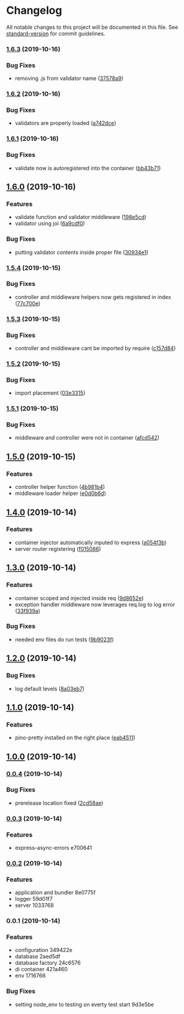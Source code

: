 # Changelog

All notable changes to this project will be documented in this file. See [standard-version](https://github.com/conventional-changelog/standard-version) for commit guidelines.

### [1.6.3](https://github.com/Coobo/microservice-base/compare/v1.6.2...v1.6.3) (2019-10-16)


### Bug Fixes

* removing .js from validator name ([37578a9](https://github.com/Coobo/microservice-base/commit/37578a9bf1f023e532de6dd712569540765c1d07))

### [1.6.2](https://github.com/Coobo/microservice-base/compare/v1.6.1...v1.6.2) (2019-10-16)


### Bug Fixes

* validators are properly loaded ([a742dce](https://github.com/Coobo/microservice-base/commit/a742dce6b6895513c18d0a7482afae4992b503f9))

### [1.6.1](https://github.com/Coobo/microservice-base/compare/v1.6.0...v1.6.1) (2019-10-16)


### Bug Fixes

* validate now is autoregistered into the container ([bb43b71](https://github.com/Coobo/microservice-base/commit/bb43b712108ecc91e2a453b6dafaa20015748502))

## [1.6.0](https://github.com/Coobo/microservice-base/compare/v1.5.4...v1.6.0) (2019-10-16)


### Features

* validate function and validator middleware ([198e5cd](https://github.com/Coobo/microservice-base/commit/198e5cdfc41d516dfd8e781c5c6f47cf65583476))
* validator using joi ([6a9cdf0](https://github.com/Coobo/microservice-base/commit/6a9cdf044c4d00b0d1e53b62a02952c23888640d))


### Bug Fixes

* putting validator contents inside proper file ([30934e1](https://github.com/Coobo/microservice-base/commit/30934e16d19c8745bd13b49507c772b90daa47ac))

### [1.5.4](https://github.com/Coobo/microservice-base/compare/v1.5.3...v1.5.4) (2019-10-15)


### Bug Fixes

* controller and middleware helpers now gets registered in index ([77c700e](https://github.com/Coobo/microservice-base/commit/77c700ee5c382ee36fe5e378ad30a5a927172b2f))

### [1.5.3](https://github.com/Coobo/microservice-base/compare/v1.5.2...v1.5.3) (2019-10-15)


### Bug Fixes

* controller and middleware cant be imported by require ([c157d84](https://github.com/Coobo/microservice-base/commit/c157d84aa27a23a02beb8dae6317064802667e1d))

### [1.5.2](https://github.com/Coobo/microservice-base/compare/v1.5.1...v1.5.2) (2019-10-15)


### Bug Fixes

* import placement ([03e3315](https://github.com/Coobo/microservice-base/commit/03e3315e10ca55707faab72f4a0d718979744ea4))

### [1.5.1](https://github.com/Coobo/microservice-base/compare/v1.5.0...v1.5.1) (2019-10-15)


### Bug Fixes

* middleware and controller were not in container ([afcd542](https://github.com/Coobo/microservice-base/commit/afcd54270f49c0dce365ef2e0591724d8be79bbb))

## [1.5.0](https://github.com/Coobo/microservice-base/compare/v1.4.0...v1.5.0) (2019-10-15)


### Features

* controller helper function ([4b981b4](https://github.com/Coobo/microservice-base/commit/4b981b4d9b7ec41d8debe7201048630c04dbdc6a))
* middleware loader helper ([e0d0b6d](https://github.com/Coobo/microservice-base/commit/e0d0b6dd486d58f857ac16af49048ae08bac021e))

## [1.4.0](https://github.com/Coobo/microservice-base/compare/v1.3.0...v1.4.0) (2019-10-14)


### Features

* container injector automatically inputed to express ([a054f3b](https://github.com/Coobo/microservice-base/commit/a054f3b37ee7e4fa22f9cd3bd7d221d1b72e7bf4))
* server router registering ([f015086](https://github.com/Coobo/microservice-base/commit/f01508655ed6a62bcc942b7faf5e75e513c5af76))

## [1.3.0](https://github.com/Coobo/microservice-base/compare/v1.2.0...v1.3.0) (2019-10-14)


### Features

* container scoped and injected inside req ([9d8652e](https://github.com/Coobo/microservice-base/commit/9d8652e551dc9b198e66eb12830062dafd60293a))
* exception handler middleware now leverages req.log to log error ([33f939a](https://github.com/Coobo/microservice-base/commit/33f939ae3fd3c6e3da67bbf495244e0bb7c7f655))


### Bug Fixes

* needed env files do run tests ([9b9023f](https://github.com/Coobo/microservice-base/commit/9b9023f542721ac403e92533087b586c95c1afb0))

## [1.2.0](https://github.com/Coobo/microservice-base/compare/v1.1.0...v1.2.0) (2019-10-14)


### Bug Fixes

* log default levels ([8a03eb7](https://github.com/Coobo/microservice-base/commit/8a03eb70e7435a94268095a0c0ca21a24e4fdbca))

## [1.1.0](https://github.com/Coobo/microservice-base/compare/v1.0.0...v1.1.0) (2019-10-14)


### Features

* pino-pretty installed on the right place ([eab4511](https://github.com/Coobo/microservice-base/commit/eab4511b2db3aebf7d04d965ae176ff4b7e59819))

## [1.0.0](https://github.com/Coobo/microservice-base/compare/v0.0.4...v1.0.0) (2019-10-14)

### [0.0.4](https://github.com/Coobo/microservice-base/compare/v0.0.3...v0.0.4) (2019-10-14)


### Bug Fixes

* prerelease location fixed ([2cd58ae](https://github.com/Coobo/microservice-base/commit/2cd58ae38c70b2c90cb794a49eaef44f0dd18dc0))

### [0.0.3](///compare/v0.0.2...v0.0.3) (2019-10-14)


### Features

* express-async-errors e700641

### [0.0.2](///compare/v0.0.1...v0.0.2) (2019-10-14)


### Features

* application and bundler 8e0775f
* logger 59d01f7
* server 1033768

### 0.0.1 (2019-10-14)


### Features

* configuration 349422e
* database 2aed5df
* database factory 24c6576
* di container 421a460
* env 1716766


### Bug Fixes

* setting node_env to testing on everty test start 9d3e5be
